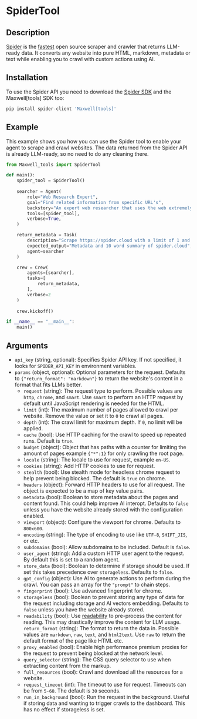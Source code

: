 # SpiderTool

## Description

[Spider](https://spider.cloud/?ref=Maxwell) is the [fastest](https://github.com/spider-rs/spider/blob/main/benches/BENCHMARKS.md#benchmark-results) open source scraper and crawler that returns LLM-ready data. It converts any website into pure HTML, markdown, metadata or text while enabling you to crawl with custom actions using AI.

## Installation

To use the Spider API you need to download the [Spider SDK](https://pypi.org/project/spider-client/) and the Maxwell[tools] SDK too:

```python
pip install spider-client 'Maxwell[tools]'
```

## Example

This example shows you how you can use the Spider tool to enable your agent to scrape and crawl websites. The data returned from the Spider API is already LLM-ready, so no need to do any cleaning there.

```python
from Maxwell_tools import SpiderTool

def main():
    spider_tool = SpiderTool()
    
    searcher = Agent(
        role="Web Research Expert",
        goal="Find related information from specific URL's",
        backstory="An expert web researcher that uses the web extremely well",
        tools=[spider_tool],
        verbose=True,
    )

    return_metadata = Task(
        description="Scrape https://spider.cloud with a limit of 1 and enable metadata",
        expected_output="Metadata and 10 word summary of spider.cloud",
        agent=searcher
    )

    crew = Crew(
        agents=[searcher],
        tasks=[
            return_metadata, 
        ],
        verbose=2
    )
    
    crew.kickoff()

if __name__ == "__main__":
    main()
```

## Arguments

- `api_key` (string, optional): Specifies Spider API key. If not specified, it looks for `SPIDER_API_KEY` in environment variables.
- `params` (object, optional): Optional parameters for the request. Defaults to `{"return_format": "markdown"}` to return the website's content in a format that fits LLMs better.
    - `request` (string): The request type to perform. Possible values are `http`, `chrome`, and `smart`. Use `smart` to perform an HTTP request by default until JavaScript rendering is needed for the HTML.
    - `limit` (int): The maximum number of pages allowed to crawl per website. Remove the value or set it to `0` to crawl all pages.
    - `depth` (int): The crawl limit for maximum depth. If `0`, no limit will be applied.
    - `cache` (bool): Use HTTP caching for the crawl to speed up repeated runs. Default is `true`.
    - `budget` (object): Object that has paths with a counter for limiting the amount of pages example `{"*":1}` for only crawling the root page.
    - `locale` (string): The locale to use for request, example `en-US`.
    - `cookies` (string): Add HTTP cookies to use for request.
    - `stealth` (bool): Use stealth mode for headless chrome request to help prevent being blocked. The default is `true` on chrome.
    - `headers` (object): Forward HTTP headers to use for all request. The object is expected to be a map of key value pairs.
    - `metadata` (bool): Boolean to store metadata about the pages and content found. This could help improve AI interopt. Defaults to `false` unless you have the website already stored with the configuration enabled.
    - `viewport` (object): Configure the viewport for chrome. Defaults to `800x600`.
    - `encoding` (string): The type of encoding to use like `UTF-8`, `SHIFT_JIS`, or etc.
    - `subdomains` (bool): Allow subdomains to be included. Default is `false`.
    - `user_agent` (string): Add a custom HTTP user agent to the request. By default this is set to a random agent.
    - `store_data` (bool): Boolean to determine if storage should be used. If set this takes precedence over `storageless`. Defaults to `false`.
    - `gpt_config` (object): Use AI to generate actions to perform during the crawl. You can pass an array for the `"prompt"` to chain steps.
    - `fingerprint` (bool): Use advanced fingerprint for chrome.
    - `storageless` (bool): Boolean to prevent storing any type of data for the request including storage and AI vectors embedding. Defaults to `false` unless you have the website already stored.
    - `readability` (bool): Use [readability](https://github.com/mozilla/readability) to pre-process the content for reading. This may drastically improve the content for LLM usage.
    `return_format` (string): The format to return the data in. Possible values are `markdown`, `raw`, `text`, and `html2text`. Use `raw` to return the default format of the page like HTML etc.
    - `proxy_enabled` (bool): Enable high performance premium proxies for the request to prevent being blocked at the network level.
    - `query_selector` (string): The CSS query selector to use when extracting content from the markup.
    - `full_resources` (bool): Crawl and download all the resources for a website.
    - `request_timeout` (int): The timeout to use for request. Timeouts can be from `5-60`. The default is `30` seconds.
    - `run_in_background` (bool): Run the request in the background. Useful if storing data and wanting to trigger crawls to the dashboard. This has no effect if storageless is set.
